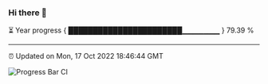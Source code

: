 ### Hi there 👋

⏳ Year progress { ███████████████████████▁▁▁▁▁▁▁ } 79.39 %

---

⏰ Updated on Mon, 17 Oct 2022 18:46:44 GMT

![Progress Bar CI](https://github.com/ZhaoGui/ZhaoGui/workflows/Progress%20Bar%20CI/badge.svg)
